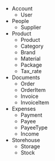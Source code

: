 - Account
    - User
- People
    - Supplier
- Product
    - Product
    - Category
    - Brand
    - Material
    - Package
    - Tax_rate
- Documents
    - Order
    - OrderItem
    - Invoice
    - InvoiceItem
- Expenses
    - Payment
    - Payee
    - PayeeType
    - Income
- Storehouse
    - Storage
    - Stock